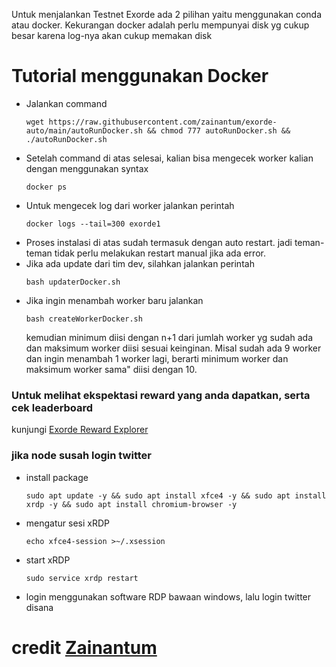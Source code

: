 Untuk menjalankan Testnet Exorde ada 2 pilihan yaitu menggunakan conda atau docker. Kekurangan docker adalah perlu mempunyai disk yg cukup besar karena log-nya akan cukup memakan disk

# Tutorial menggunakan Docker

- Jalankan command
  ```
  wget https://raw.githubusercontent.com/zainantum/exorde-auto/main/autoRunDocker.sh && chmod 777 autoRunDocker.sh && ./autoRunDocker.sh
  ```
- Setelah command di atas selesai, kalian bisa mengecek worker kalian dengan menggunakan syntax
  ```
  docker ps
  ```
- Untuk mengecek log dari worker jalankan perintah
  ```
  docker logs --tail=300 exorde1
  ```
- Proses instalasi di atas sudah termasuk dengan auto restart. jadi teman-teman tidak perlu melakukan restart manual jika ada error.
- Jika ada update dari tim dev, silahkan jalankan perintah
  ```
  bash updaterDocker.sh
  ```
- Jika ingin menambah worker baru jalankan
  ```
  bash createWorkerDocker.sh
  ```
  kemudian minimum diisi dengan n+1 dari jumlah worker yg sudah ada dan maksimum worker diisi sesuai keinginan. Misal sudah ada 9 worker dan ingin menambah 1 worker lagi, berarti minimum worker dan maksimum worker sama" diisi dengan 10.

### Untuk melihat ekspektasi reward yang anda dapatkan, serta cek leaderboard

kunjungi [Exorde Reward Explorer](https://crxanode.com/exorde-stats)

### jika node susah login twitter

- install package

  ```
  sudo apt update -y && sudo apt install xfce4 -y && sudo apt install xrdp -y && sudo apt install chromium-browser -y
  ```

- mengatur sesi xRDP

  ```
  echo xfce4-session >~/.xsession
  ```

- start xRDP

  ```
  sudo service xrdp restart
  ```

- login menggunakan software RDP bawaan windows, lalu login twitter disana

# credit [Zainantum](https://github.com/zainantum/exorde-auto/blob/main/tutorial-exorde.md)

